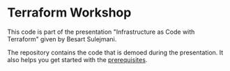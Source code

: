 # Terraform Workshop

This code is part of the presentation "Infrastructure as Code with Terraform" given by Besart Sulejmani.

The repository contains the code that is demoed during the presentation. It also helps you get started with the [prerequisites](Prerequisites.md).

